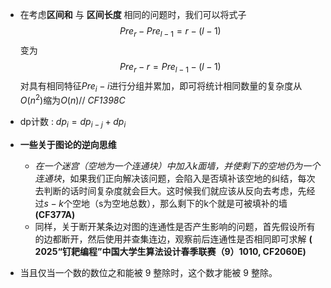 - 在考虑**区间和** 与 **区间长度** 相同的问题时，我们可以将式子
  $$Pre_r - Pre_{l - 1} = r - (l - 1)$$
  变为
  $$Pre_r - r = Pre_{l - 1} - (l - 1)$$
  对具有相同特征$Pre_i - i$进行分组并累加，即可将统计相同数量的复杂度从$O(n^2)$缩为$O(n)$// *CF1398C*

- dp计数 :  $dp_i = dp_{i-j}+dp_i$
- **一些关于图论的逆向思维**  
  - *在一个迷宫（空地为一个连通块）中加入k面墙，并使剩下的空地仍为一个连通块*，如果我们正向解决该问题，会陷入是否填补该空地的纠结，每次去判断的话时间复杂度就会巨大。这时候我们就应该从反向去考虑，先经过$s-k$个空地（s为空地总数），那么剩下的k个就是可被填补的墙  **(CF377A)**
  - 同样，关于断开某条边对图的连通性是否产生影响的问题，首先假设所有的边都断开，然后使用并查集连边，观察前后连通性是否相同即可求解 **( 2025“钉耙编程”中国大学生算法设计春季联赛（9）1010, CF2060E)**
- 当且仅当一个数的数位之和能被 9 整除时，这个数才能被 9 整除。